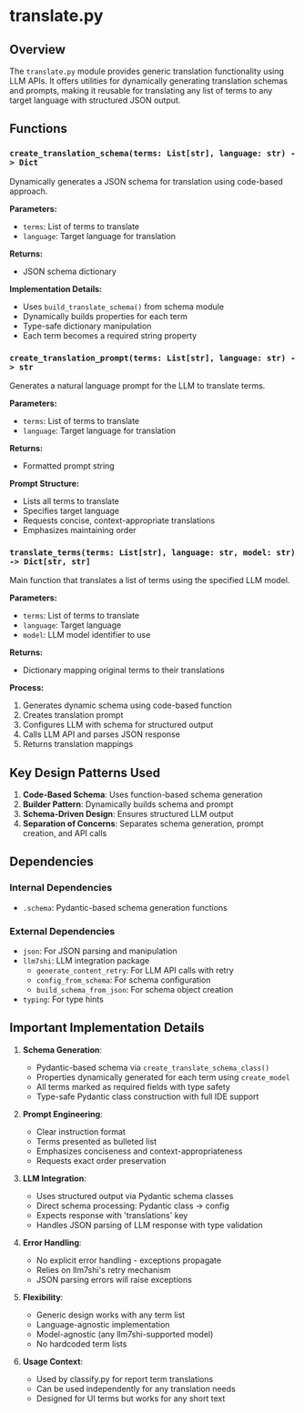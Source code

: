 # translate.py

## Overview

The `translate.py` module provides generic translation functionality using LLM APIs. It offers utilities for dynamically generating translation schemas and prompts, making it reusable for translating any list of terms to any target language with structured JSON output.

## Functions

### `create_translation_schema(terms: List[str], language: str) -> Dict`

Dynamically generates a JSON schema for translation using code-based approach.

**Parameters:**
- `terms`: List of terms to translate
- `language`: Target language for translation

**Returns:**
- JSON schema dictionary

**Implementation Details:**
- Uses `build_translate_schema()` from schema module
- Dynamically builds properties for each term
- Type-safe dictionary manipulation
- Each term becomes a required string property

### `create_translation_prompt(terms: List[str], language: str) -> str`

Generates a natural language prompt for the LLM to translate terms.

**Parameters:**
- `terms`: List of terms to translate
- `language`: Target language for translation

**Returns:**
- Formatted prompt string

**Prompt Structure:**
- Lists all terms to translate
- Specifies target language
- Requests concise, context-appropriate translations
- Emphasizes maintaining order

### `translate_terms(terms: List[str], language: str, model: str) -> Dict[str, str]`

Main function that translates a list of terms using the specified LLM model.

**Parameters:**
- `terms`: List of terms to translate
- `language`: Target language
- `model`: LLM model identifier to use

**Returns:**
- Dictionary mapping original terms to their translations

**Process:**
1. Generates dynamic schema using code-based function
2. Creates translation prompt
3. Configures LLM with schema for structured output
4. Calls LLM API and parses JSON response
5. Returns translation mappings

## Key Design Patterns Used

1. **Code-Based Schema**: Uses function-based schema generation
2. **Builder Pattern**: Dynamically builds schema and prompt
3. **Schema-Driven Design**: Ensures structured LLM output
4. **Separation of Concerns**: Separates schema generation, prompt creation, and API calls

## Dependencies

### Internal Dependencies
- `.schema`: Pydantic-based schema generation functions

### External Dependencies
- `json`: For JSON parsing and manipulation
- `llm7shi`: LLM integration package
  - `generate_content_retry`: For LLM API calls with retry
  - `config_from_schema`: For schema configuration
  - `build_schema_from_json`: For schema object creation
- `typing`: For type hints

## Important Implementation Details

1. **Schema Generation**:
   - Pydantic-based schema via `create_translate_schema_class()`
   - Properties dynamically generated for each term using `create_model`
   - All terms marked as required fields with type safety
   - Type-safe Pydantic class construction with full IDE support

2. **Prompt Engineering**:
   - Clear instruction format
   - Terms presented as bulleted list
   - Emphasizes conciseness and context-appropriateness
   - Requests exact order preservation

3. **LLM Integration**:
   - Uses structured output via Pydantic schema classes
   - Direct schema processing: Pydantic class → config
   - Expects response with 'translations' key
   - Handles JSON parsing of LLM response with type validation

4. **Error Handling**:
   - No explicit error handling - exceptions propagate
   - Relies on llm7shi's retry mechanism
   - JSON parsing errors will raise exceptions

5. **Flexibility**:
   - Generic design works with any term list
   - Language-agnostic implementation
   - Model-agnostic (any llm7shi-supported model)
   - No hardcoded term lists

6. **Usage Context**:
   - Used by classify.py for report term translations
   - Can be used independently for any translation needs
   - Designed for UI terms but works for any short text